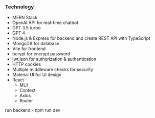 ### Technology

- MERN Stack
- OpenAI API for real-time chatbot
- GPT 3.5 turbo
- GPT 4
- Node.js & Express for backend and create REST API with TypeScript
- MongoDB for database
- Vite for frontend
- bcrypt for encrypt password
- jwt json for authorization & authentication
- HTTP cookies
- Multiple middleware checks for security
- Material UI for UI design
- React
  - MUI
  - Context
  - Axios
  - Router

run backend - npm run dev
